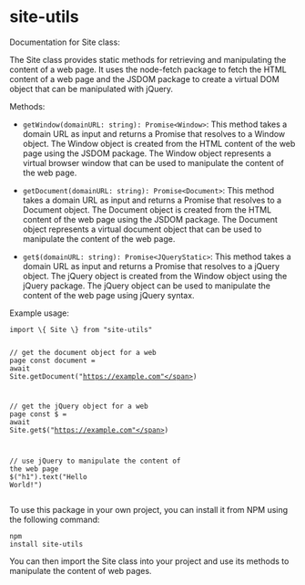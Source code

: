 # site-utils
<div class="markdown prose w-full break-words dark:prose-invert light"><p>Documentation for Site class:</p><p>The Site class provides static methods for retrieving and manipulating the content of a web page. It uses the node-fetch package to fetch the HTML content of a web page and the JSDOM package to create a virtual DOM object that can be manipulated with jQuery.</p><p>Methods:</p><ul><li><p><code>getWindow(domainURL: string): Promise&lt;Window&gt;</code>: This method takes a domain URL as input and returns a Promise that resolves to a Window object. The Window object is created from the HTML content of the web page using the JSDOM package. The Window object represents a virtual browser window that can be used to manipulate the content of the web page.</p></li><li><p><code>getDocument(domainURL: string): Promise&lt;Document&gt;</code>: This method takes a domain URL as input and returns a Promise that resolves to a Document object. The Document object is created from the HTML content of the web page using the JSDOM package. The Document object represents a virtual document object that can be used to manipulate the content of the web page.</p></li><li><p><code>get$(domainURL: string): Promise&lt;JQueryStatic&gt;</code>: This method takes a domain URL as input and returns a Promise that resolves to a jQuery object. The jQuery object is created from the Window object using the jQuery package. The jQuery object can be used to manipulate the content of the web page using jQuery syntax.</p></li></ul><p>Example usage:</p><pre><div class="bg-black rounded-md mb-4"><div class="flex items-center relative text-gray-200 bg-gray-800 px-4 py-2 text-xs font-sans justify-between rounded-t-md"></div><div class="p-4 overflow-y-auto"><code class="!whitespace-pre hljs language-javascript"><span class="hljs-keyword">import</span><span class="hljs-title class_"> \{ Site \} </span><span class="hljs-keyword">from</span> <span class="hljs-string">"site-utils"</span>

<span class="hljs-comment">// get the document object for a web page</span>
<span class="hljs-keyword">const</span> document = <span class="hljs-keyword">await</span> <span class="hljs-title class_">Site</span>.<span class="hljs-title function_">getDocument</span>(<span class="hljs-string">"https://example.com"</span>)

<span class="hljs-comment">// get the jQuery object for a web page</span>
<span class="hljs-keyword">const</span> $ = <span class="hljs-keyword">await</span> <span class="hljs-title class_">Site</span>.<span class="hljs-title function_">get$</span>(<span class="hljs-string">"https://example.com"</span>)

<span class="hljs-comment">// use jQuery to manipulate the content of the web page</span>
$(<span class="hljs-string">"h1"</span>).<span class="hljs-title function_">text</span>(<span class="hljs-string">"Hello World!"</span>)
</code></div></div></pre><p>To use this package in your own project, you can install it from NPM using the following command:</p><pre><div class="bg-black rounded-md mb-4"><div class="flex items-center relative text-gray-200 bg-gray-800 px-4 py-2 text-xs font-sans justify-between rounded-t-md"></div><div class="p-4 overflow-y-auto"><code class="!whitespace-pre hljs">npm install site-utils
</code></div></div></pre><p>You can then import the Site class into your project and use its methods to manipulate the content of web pages.</p></div>

